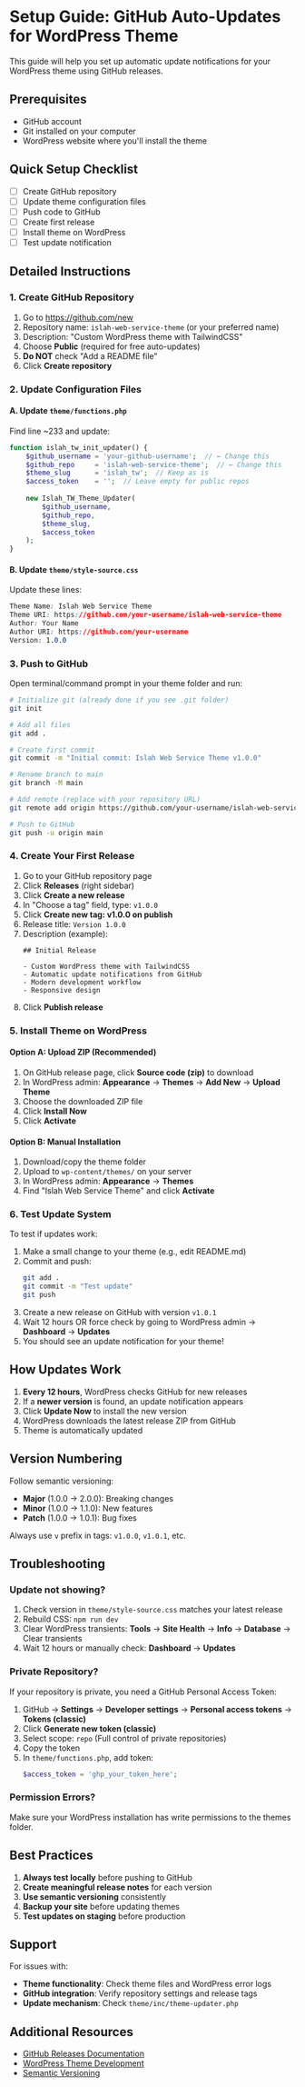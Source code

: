 # Setup Guide: GitHub Auto-Updates for WordPress Theme

This guide will help you set up automatic update notifications for your WordPress theme using GitHub releases.

## Prerequisites

- GitHub account
- Git installed on your computer
- WordPress website where you'll install the theme

## Quick Setup Checklist

- [ ] Create GitHub repository
- [ ] Update theme configuration files
- [ ] Push code to GitHub
- [ ] Create first release
- [ ] Install theme on WordPress
- [ ] Test update notification

## Detailed Instructions

### 1. Create GitHub Repository

1. Go to https://github.com/new
2. Repository name: `islah-web-service-theme` (or your preferred name)
3. Description: "Custom WordPress theme with TailwindCSS"
4. Choose **Public** (required for free auto-updates)
5. **Do NOT** check "Add a README file"
6. Click **Create repository**

### 2. Update Configuration Files

#### A. Update `theme/functions.php`

Find line ~233 and update:

```php
function islah_tw_init_updater() {
    $github_username = 'your-github-username';  // ← Change this
    $github_repo     = 'islah-web-service-theme';  // ← Change this
    $theme_slug      = 'islah_tw';  // Keep as is
    $access_token    = '';  // Leave empty for public repos
    
    new Islah_TW_Theme_Updater(
        $github_username,
        $github_repo,
        $theme_slug,
        $access_token
    );
}
```

#### B. Update `theme/style-source.css`

Update these lines:

```css
Theme Name: Islah Web Service Theme
Theme URI: https://github.com/your-username/islah-web-service-theme
Author: Your Name
Author URI: https://github.com/your-username
Version: 1.0.0
```

### 3. Push to GitHub

Open terminal/command prompt in your theme folder and run:

```bash
# Initialize git (already done if you see .git folder)
git init

# Add all files
git add .

# Create first commit
git commit -m "Initial commit: Islah Web Service Theme v1.0.0"

# Rename branch to main
git branch -M main

# Add remote (replace with your repository URL)
git remote add origin https://github.com/your-username/islah-web-service-theme.git

# Push to GitHub
git push -u origin main
```

### 4. Create Your First Release

1. Go to your GitHub repository page
2. Click **Releases** (right sidebar)
3. Click **Create a new release**
4. In "Choose a tag" field, type: `v1.0.0`
5. Click **Create new tag: v1.0.0 on publish**
6. Release title: `Version 1.0.0`
7. Description (example):
   ```
   ## Initial Release
   
   - Custom WordPress theme with TailwindCSS
   - Automatic update notifications from GitHub
   - Modern development workflow
   - Responsive design
   ```
8. Click **Publish release**

### 5. Install Theme on WordPress

#### Option A: Upload ZIP (Recommended)

1. On GitHub release page, click **Source code (zip)** to download
2. In WordPress admin: **Appearance** → **Themes** → **Add New** → **Upload Theme**
3. Choose the downloaded ZIP file
4. Click **Install Now**
5. Click **Activate**

#### Option B: Manual Installation

1. Download/copy the theme folder
2. Upload to `wp-content/themes/` on your server
3. In WordPress admin: **Appearance** → **Themes**
4. Find "Islah Web Service Theme" and click **Activate**

### 6. Test Update System

To test if updates work:

1. Make a small change to your theme (e.g., edit README.md)
2. Commit and push:
   ```bash
   git add .
   git commit -m "Test update"
   git push
   ```
3. Create a new release on GitHub with version `v1.0.1`
4. Wait 12 hours OR force check by going to WordPress admin → **Dashboard** → **Updates**
5. You should see an update notification for your theme!

## How Updates Work

1. **Every 12 hours**, WordPress checks GitHub for new releases
2. If a **newer version** is found, an update notification appears
3. Click **Update Now** to install the new version
4. WordPress downloads the latest release ZIP from GitHub
5. Theme is automatically updated

## Version Numbering

Follow semantic versioning:

- **Major** (1.0.0 → 2.0.0): Breaking changes
- **Minor** (1.0.0 → 1.1.0): New features
- **Patch** (1.0.0 → 1.0.1): Bug fixes

Always use `v` prefix in tags: `v1.0.0`, `v1.0.1`, etc.

## Troubleshooting

### Update not showing?

1. Check version in `theme/style-source.css` matches your latest release
2. Rebuild CSS: `npm run dev`
3. Clear WordPress transients: **Tools** → **Site Health** → **Info** → **Database** → Clear transients
4. Wait 12 hours or manually check: **Dashboard** → **Updates**

### Private Repository?

If your repository is private, you need a GitHub Personal Access Token:

1. GitHub → **Settings** → **Developer settings** → **Personal access tokens** → **Tokens (classic)**
2. Click **Generate new token (classic)**
3. Select scope: `repo` (Full control of private repositories)
4. Copy the token
5. In `theme/functions.php`, add token:
   ```php
   $access_token = 'ghp_your_token_here';
   ```

### Permission Errors?

Make sure your WordPress installation has write permissions to the themes folder.

## Best Practices

1. **Always test locally** before pushing to GitHub
2. **Create meaningful release notes** for each version
3. **Use semantic versioning** consistently
4. **Backup your site** before updating themes
5. **Test updates on staging** before production

## Support

For issues with:
- **Theme functionality**: Check theme files and WordPress error logs
- **GitHub integration**: Verify repository settings and release tags
- **Update mechanism**: Check `theme/inc/theme-updater.php`

## Additional Resources

- [GitHub Releases Documentation](https://docs.github.com/en/repositories/releasing-projects-on-github)
- [WordPress Theme Development](https://developer.wordpress.org/themes/)
- [Semantic Versioning](https://semver.org/)
